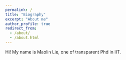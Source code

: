 ```yaml
---
permalink: /
title: "Biography"
excerpt: "About me"
author_profile: true
redirect_from: 
  - /about/
  - /about.html
---
```


Hi! My name is Maolin Lie, one of transparent Phd in IIT.  

